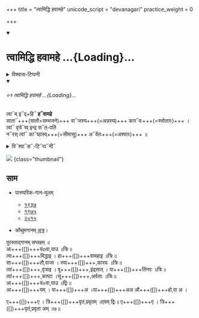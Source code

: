 +++
title = "त्वामिद्धि हवामहे"
unicode_script = "devanagari"
practice_weight = 0

+++
<div class="js_include" includetitle="false" newlevelforh1="1" unfilled url="/vedAH_sAma/paravastu-sAma/devaH/indraH/tvAm-iddhi/">
<details open><summary><h1>त्वामिद्धि हवामहे ...{Loading}...</h1></summary>
<details><summary>विश्वास-टिप्पनी</summary>

बृहत्सामेत्यस्या गानं प्रसिद्धम्! "बृहत्साम तथा साम्नां गायत्री छन्दसामहम् ।"
</details>
<div class="js_include" includetitle="false" newlevelforh1="5" unfilled="" url="/vedAH_Rk/shAkalam/saMhitA/vishvAsa-prastutiH/06/046/01_tvAmiddhi_havAmahe.md">
<details open><summary><h6>०१ त्वामिद्धि हवामहे ...{Loading}...</h6></summary>

त्वा᳓म् इ᳓द्+हि᳓ **ह᳓वामहे**  
साता᳓+++(सातौ=सम्भजने)+++ वा᳓जस्य+++(=अन्नस्य)+++ कार᳓वः+++(=स्तोतारः)+++ ।  
त्वां᳓ वृत्रे᳓ष्व् इन्द्र स᳓त्-पतिं  
न᳓रस् त्वां᳓ का᳓ष्ठास्व्+++(=सीमासु)+++ अ᳓र्वतः+++(=अश्वतः)+++ ॥
<details><summary>वि᳓श्वा᳓स᳓-टि᳓प्प᳓नी᳓</summary>

बृ᳓ह᳓त्सा᳓मे᳓त्य᳓स्या᳓ गा᳓नं᳓ प्र᳓सि᳓द्ध᳓म्! "बृ᳓ह᳓त्सा᳓म᳓ त᳓था᳓ सा᳓म्नां᳓ गा᳓य᳓त्री᳓ छ᳓न्द᳓सा᳓म᳓ह᳓म् ।"
</details>
</details>
</div>  

![](/devaH/AryaH/hindukaH/indraH/images/Indra-kills-vRtra-snake-with-vajra.jpg)
{class="thumbnail"}

## साम

- पारम्परिक-गान-मूलम् 
  - [१९३७](https://archive.org/stream/sAmaveda-jaiminIya-paravastu-paramparA-docs/sAmaveda-paravastu-1937#page/n55/mode/1up)
  - [१९७५](https://archive.org/stream/sAmaveda-jaiminIya-paravastu-paramparA-docs/sAmaveda-paravastu-1975#page/n51/mode/2up)
  - [२०१५](https://archive.org/stream/sAmaveda-jaiminIya-paravastu-paramparA-docs/proxaNa-sAmAni#page/n3/mode/2up)
  
- कौथुमगानम् [अत्र](https://archive.org/details/SamaVedaSanhitaWithSayanabhashyaVolume2SatyavrataSamasrami1876bis_201804/page/n419)।

<div caption="रामानुजार्यः 1974 " class="audioEmbed" src="https://archive
.org/download/jaiminIya-sAma-gAna-paravastu-tradition-rAmAnuja/tvAm-iddhi.mp3"></div>
<div caption="गोपालार्यः 2015  " class="audioEmbed" src="https://archive
.org/download/jaiminIya-sAma-gAna-paravastu-tradition-gopAla-2015/tvAm-iddhi.mp3"></div>

पुरस्ताद्गानम् सप्तहम् ॥  
आ+++([])+++यंoवा,याउ ॥त्रिः॥  
त्वा+++([])+++मिद्धाइ । हा+++([])+++वामहाइ ॥त्रिः॥  
सा+++([])+++तौ,वाजा । स्या+++([])+++,कारवः ॥त्रिः॥  
त्वां+++([])+++,वृत्राइ । षू+++([])+++,इंद्रसात् । पा+++([])+++तिंनरः ॥त्रिः॥  
त्वां+++([])+++,काष्टा ।सू+++([])+++,अर्वताः ॥त्रिः॥  
आ+++([])+++यं०वा,याउ ॥द्विः॥  
आ+++([])+++यम् । वा+++([])+++अ ।या+++([])+++अअ औ+++([])+++हो,वा अ ।

ए+++([])+++ए । त्रि+++([])+++वृतं,प्रवृतम् ॥एवम् द्विः॥
ए+++([])+++ए । त्रि+++([])+++वृतं,प्रवृता अम् ॥७॥
</details>
</div>